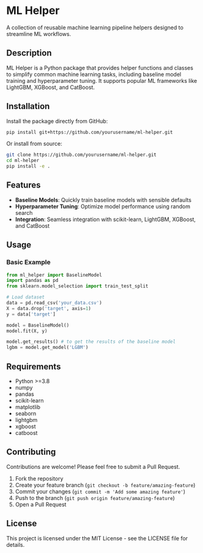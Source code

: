 # ML Helper

A collection of reusable machine learning pipeline helpers designed to streamline ML workflows.

## Description

ML Helper is a Python package that provides helper functions and classes to simplify common machine learning tasks, including baseline model training and hyperparameter tuning. It supports popular ML frameworks like LightGBM, XGBoost, and CatBoost.

## Installation

Install the package directly from GitHub:

```bash
pip install git+https://github.com/yourusername/ml-helper.git
```

Or install from source:

```bash
git clone https://github.com/yourusername/ml-helper.git
cd ml-helper
pip install -e .
```

## Features

- **Baseline Models**: Quickly train baseline models with sensible defaults
- **Hyperparameter Tuning**: Optimize model performance using random search
- **Integration**: Seamless integration with scikit-learn, LightGBM, XGBoost, and CatBoost

## Usage

### Basic Example

```python
from ml_helper import BaselineModel
import pandas as pd
from sklearn.model_selection import train_test_split

# Load dataset
data = pd.read_csv('your_data.csv')
X = data.drop('target', axis=1)
y = data['target']

model = BaselineModel()
model.fit(X, y)

model.get_results() # to get the results of the baseline model
lgbm = model.get_model('LGBM')
```

## Requirements

- Python >=3.8
- numpy
- pandas
- scikit-learn
- matplotlib
- seaborn
- lightgbm
- xgboost
- catboost

## Contributing

Contributions are welcome! Please feel free to submit a Pull Request.

1. Fork the repository
2. Create your feature branch (`git checkout -b feature/amazing-feature`)
3. Commit your changes (`git commit -m 'Add some amazing feature'`)
4. Push to the branch (`git push origin feature/amazing-feature`)
5. Open a Pull Request

## License

This project is licensed under the MIT License - see the LICENSE file for details.
